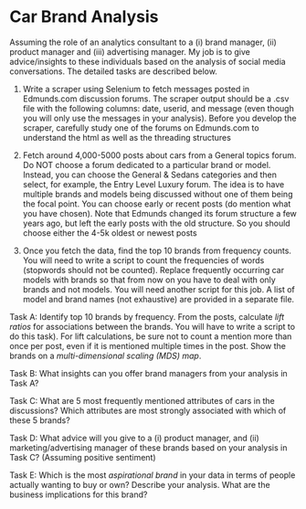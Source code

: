 # Car Brand Analysis
Assuming the role of an analytics consultant to a (i) brand manager, (ii) product manager and (iii) advertising manager. My job is to give advice/insights to these individuals based on the analysis of social media conversations. The detailed tasks are described below.

1. Write a scraper using Selenium to fetch messages posted in Edmunds.com discussion forums. The scraper output should be a .csv file with the following columns: date, userid, and message (even though you will only use the messages in your analysis). Before you develop the scraper, carefully study one of the forums on Edmunds.com to understand the html as well as the threading structures

2. Fetch around 4,000-5000 posts about cars from a General topics forum. Do NOT choose a forum dedicated to a particular brand or model. Instead, you can choose the General & Sedans categories and then select, for example, the Entry Level Luxury forum. The idea is to have multiple brands and models being discussed without one of them being the focal point. You can choose early or recent posts (do mention what you have chosen). Note that Edmunds changed its forum structure a few years ago, but left the early posts with the old structure. So you should choose either the 4-5k oldest or newest posts

3. Once you fetch the data, find the top 10 brands from frequency counts. You will need to write a script to count the frequencies of words (stopwords should not be counted). Replace frequently occurring car models with brands so that from now on you have to deal with only brands and not models. You will need another script for this job. A list of model and brand names (not exhaustive) are provided in a separate file.

Task A: Identify top 10 brands by frequency. From the posts, calculate *lift ratios* for associations between the brands. You will have to write a script to do this task). For lift calculations, be sure not to count a mention more than once per post, even if it is mentioned multiple times in the post.
Show the brands on a *multi-dimensional scaling (MDS) map*.

Task B: What insights can you offer brand managers from your analysis in Task A?

Task C: What are 5 most frequently mentioned attributes of cars in the discussions? Which attributes are most strongly associated with which of these 5 brands?

Task D: What advice will you give to a (i) product manager, and (ii) marketing/advertising manager of these brands based on your analysis in Task C? (Assuming positive sentiment)

Task E: Which is the most *aspirational brand* in your data in terms of people actually wanting to buy or own? Describe your analysis. What are the business implications for this brand?
